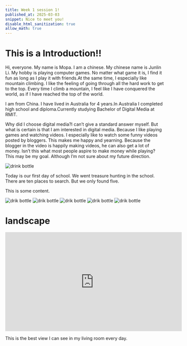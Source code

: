 ```yaml
---
title: Week 1 session 1!
published_at: 2025-03-03
snippet: Nice to meet you!
disable_html_sanitization: true
allow_math: true
---
```


# This is a Introduction!!

Hi, everyone. My name is Mopa. I am a chinese. My chinese name is Junlin Li. My hobby is playing computer games. No matter what game it is, I find it fun as long as I play it with friends.At the same time, I especially like mountain climbing. I like the feeling of going through all the hard work to get to the top. Every time I climb a mountain, I feel like I have conquered the world, as if I have reached the top of the world.

I am from China. I have lived in Australia for 4 years.In Australia I completed high school and diploma.Currently studying Bachelor of Digital Media at RMIT.

Why did I choose digital media?I can’t give a standard answer myself. But what is certain is that I am interested in digital media. Because I like playing games and watching videos. I especially like to watch some funny videos posted by bloggers. This makes me happy and yearning. Because the blogger in the video is happily making videos, he can also get a lot of money. Isn’t this what most people aspire to make money while playing? This may be my goal. Although I’m not sure about my future direction.

![drink bottle](week1/moutaintop.jpg)

Today is our first day of school. We went treasure hunting in the school. There are ten places to search. But we only found five.

This is some content.

![drik bottle](week1/IMG_2021.webp)
![drik bottle](week1/IMG_2022.webp)
![drik bottle](week1/IMG_2023.webp)
![drik bottle](week1/IMG_2024.webp)
![drik bottle](week1/IMG_2025.webp)

# landscape
<iframe width="560" height="315" src="https://www.youtube.com/embed/BpMKF2XoxQk" title="Open the window" frameborder="0" allow="accelerometer; autoplay; clipboard-write; encrypted-media; gyroscope; picture-in-picture; web-share" referrerpolicy="strict-origin-when-cross-origin" allowfullscreen></iframe>

This is the best view I can see in my living room every day.